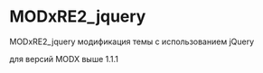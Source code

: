 # MODxRE2_jquery

MODxRE2_jquery модификация темы с использованием jQuery
	
для версий MODX выше 1.1.1
